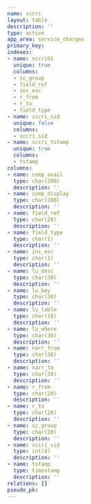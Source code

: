 ```yaml
---
name: sccri
layout: table
description: ''
type: active
app_area: service_charges
primary_key: 
indexes:
- name: sccri01
  unique: true
  columns:
  - sc_group
  - field_ref
  - inc_exc
  - r_from
  - r_to
  - field_type
- name: sccri_sid
  unique: false
  columns:
  - sccri_sid
- name: sccri_tstamp
  unique: true
  columns:
  - tstamp
columns:
- name: comp_avail
  type: char(200)
  description: ''
- name: comp_display
  type: char(200)
  description: ''
- name: field_ref
  type: char(20)
  description: ''
- name: field_type
  type: char(1)
  description: ''
- name: inc_exc
  type: char(1)
  description: ''
- name: lu_desc
  type: char(30)
  description: ''
- name: lu_key
  type: char(30)
  description: ''
- name: lu_table
  type: char(10)
  description: ''
- name: lu_where
  type: char(30)
  description: ''
- name: narr_from
  type: char(30)
  description: ''
- name: narr_to
  type: char(30)
  description: ''
- name: r_from
  type: char(20)
  description: ''
- name: r_to
  type: char(20)
  description: ''
- name: sc_group
  type: char(20)
  description: ''
- name: sccri_sid
  type: int(4)
  description: ''
- name: tstamp
  type: timestamp
  description: ''
relations: []
pseudo_pk: 
---
```


